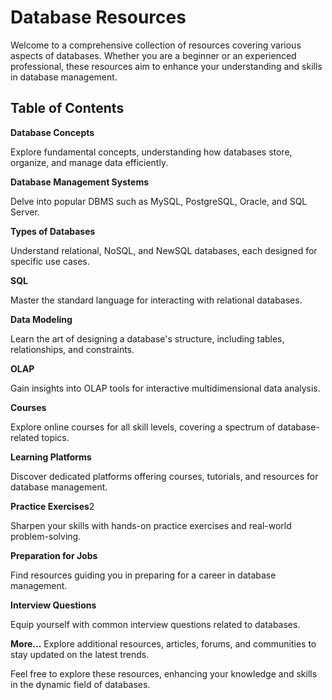 # Database Resources

Welcome to a comprehensive collection of resources covering various aspects of databases. Whether you are a beginner or an experienced professional, these resources aim to enhance your understanding and skills in database management.

## Table of Contents

**Database Concepts**

Explore fundamental concepts, understanding how databases store, organize, and manage data efficiently.

**Database Management Systems**

Delve into popular DBMS such as MySQL, PostgreSQL, Oracle, and SQL Server.

**Types of Databases**

Understand relational, NoSQL, and NewSQL databases, each designed for specific use cases.

**SQL**

Master the standard language for interacting with relational databases.

**Data Modeling**

Learn the art of designing a database's structure, including tables, relationships, and constraints.

**OLAP**

Gain insights into OLAP tools for interactive multidimensional data analysis.

**Courses**

Explore online courses for all skill levels, covering a spectrum of database-related topics.

**Learning Platforms**

Discover dedicated platforms offering courses, tutorials, and resources for database management.

**Practice Exercises**2

Sharpen your skills with hands-on practice exercises and real-world problem-solving.

**Preparation for Jobs**

Find resources guiding you in preparing for a career in database management.

**Interview Questions**

Equip yourself with common interview questions related to databases.

**More...**
Explore additional resources, articles, forums, and communities to stay updated on the latest trends.

Feel free to explore these resources, enhancing your knowledge and skills in the dynamic field of databases.
